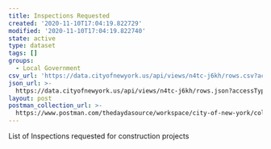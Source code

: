 ```yaml
---
title: Inspections Requested
created: '2020-11-10T17:04:19.822729'
modified: '2020-11-10T17:04:19.822740'
state: active
type: dataset
tags: []
groups:
  - Local Government
csv_url: 'https://data.cityofnewyork.us/api/views/n4tc-j6kh/rows.csv?accessType=DOWNLOAD'
json_url: >-
  https://data.cityofnewyork.us/api/views/n4tc-j6kh/rows.json?accessType=DOWNLOAD
layout: post
postman_collection_url: >-
  https://www.postman.com/thedaydasource/workspace/city-of-new-york/collection/15909983-469d85c1-ae33-4365-9229-648860649bc4
---
```

List of Inspections requested for construction projects
